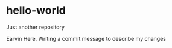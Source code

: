 # hello-world
Just another repository 

Earvin Here, Writing a commit message to describe my changes
